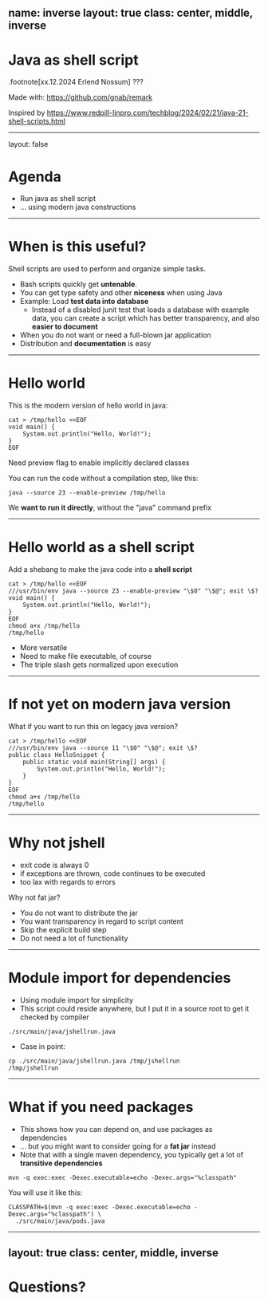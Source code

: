 name: inverse
layout: true
class: center, middle, inverse
---
# Java as shell script

.footnote[xx.12.2024 Erlend Nossum]
???

Made with: https://github.com/gnab/remark

Inspired by https://www.redpill-linpro.com/techblog/2024/02/21/java-21-shell-scripts.html

---
layout: false
# Agenda

- Run java as shell script
- ... using modern java constructions

---
# When is this useful?

Shell scripts are used to perform and organize simple tasks. 

- Bash scripts quickly get **untenable**.
- You can get type safety and other **niceness** when using Java
- Example: Load **test data into database**
  - Instead of a disabled junit test that loads a database with example data, you
    can create a script which has better transparency, and also **easier to document**
- When you do not want or need a full-blown jar application
- Distribution and **documentation** is easy

---
# Hello world

This is the modern version of hello world in java:
```shell
cat > /tmp/hello <<EOF
void main() {
    System.out.println("Hello, World!");
}
EOF
```

Need preview flag to enable implicitly declared classes

You can run the code without a compilation step, like this:
```shell
java --source 23 --enable-preview /tmp/hello
```

We **want to run it directly**, without the "java" command prefix

---
# Hello world as a shell script

Add a shebang to make the java code into a **shell script**

```shell
cat > /tmp/hello <<EOF
///usr/bin/env java --source 23 --enable-preview "\$0" "\$@"; exit \$?
void main() {
    System.out.println("Hello, World!");
}
EOF
chmod a+x /tmp/hello
/tmp/hello
```

- More versatile
- Need to make file executable, of course
- The triple slash gets normalized upon execution
---
# If not yet on modern java version

What if you want to run this on legacy java version?
```shell
cat > /tmp/hello <<EOF
///usr/bin/env java --source 11 "\$0" "\$@"; exit \$?
public class HelloSnippet {
    public static void main(String[] args) {
        System.out.println("Hello, World!");
    }
}
EOF
chmod a+x /tmp/hello
/tmp/hello
```

---
# Why not jshell

- exit code is always 0
- if exceptions are thrown, code continues to be executed
- too lax with regards to errors

Why not fat jar?
- You do not want to distribute the jar
- You want transparency in regard to script content
- Skip the explicit build step
- Do not need a lot of functionality

---
# Module import for dependencies

- Using module import for simplicity
- This script could reside anywhere, but I put
  it in a source root to get it checked by compiler
```shell
./src/main/java/jshellrun.java
```
- Case in point:
```shell
cp ./src/main/java/jshellrun.java /tmp/jshellrun
/tmp/jshellrun
```
---
# What if you need packages

- This shows how you can depend on, and use packages as dependencies
- ... but you might want to consider going for a **fat jar** instead
- Note that with a single maven dependency, you typically get a lot of **transitive dependencies**

```shell
mvn -q exec:exec -Dexec.executable=echo -Dexec.args="%classpath"
```
You will use it like this:
```shell
CLASSPATH=$(mvn -q exec:exec -Dexec.executable=echo -Dexec.args="%classpath") \
  ./src/main/java/pods.java
```

---
layout: true
class: center, middle, inverse
---
# Questions?